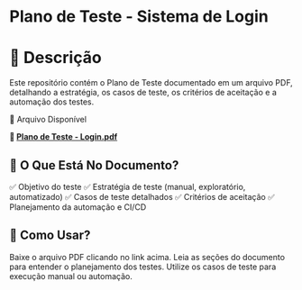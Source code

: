 # Plano de Teste - Sistema de Login

# 📌 Descrição

Este repositório contém o Plano de Teste documentado em um arquivo PDF, detalhando a estratégia, os casos de teste, os critérios de aceitação e a automação dos testes.

📄 Arquivo Disponível

**📌 [Plano de Teste - Login.pdf](planejamentoDeTestesHRM.pdf)**

## 🚀 O Que Está No Documento?

✅ Objetivo do teste
✅ Estratégia de teste (manual, exploratório, automatizado)
✅ Casos de teste detalhados
✅ Critérios de aceitação
✅ Planejamento da automação e CI/CD

## 📂 Como Usar?
Baixe o arquivo PDF clicando no link acima.
Leia as seções do documento para entender o planejamento dos testes.
Utilize os casos de teste para execução manual ou automação.
